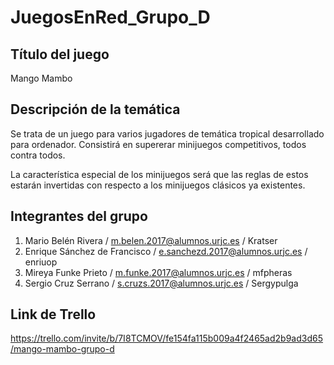 # JuegosEnRed_Grupo_D

## **Título del juego**
Mango Mambo
  
## **Descripción de la temática**

Se trata de un juego para varios jugadores de temática tropical desarrollado para ordenador. Consistirá en supererar minijuegos competitivos, todos contra todos. 

La característica especial de los minijuegos será que las reglas de estos 
estarán invertidas con respecto a los minijuegos clásicos ya existentes.

## **Integrantes del grupo**
1. Mario Belén Rivera / m.belen.2017@alumnos.urjc.es / Kratser
2. Enrique Sánchez de Francisco / e.sanchezd.2017@alumnos.urjc.es / enriuop
3. Mireya Funke Prieto / m.funke.2017@alumnos.urjc.es / mfpheras
4. Sergio Cruz Serrano / s.cruzs.2017@alumnos.urjc.es / Sergypulga

## **Link de Trello**
https://trello.com/invite/b/7I8TCMOV/fe154fa115b009a4f2465ad2b9ad3d65/mango-mambo-grupo-d
